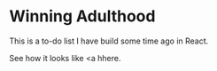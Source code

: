 # Winning Adulthood

This is a to-do list I have build some time ago in React.

See how it looks like <a hhere.
